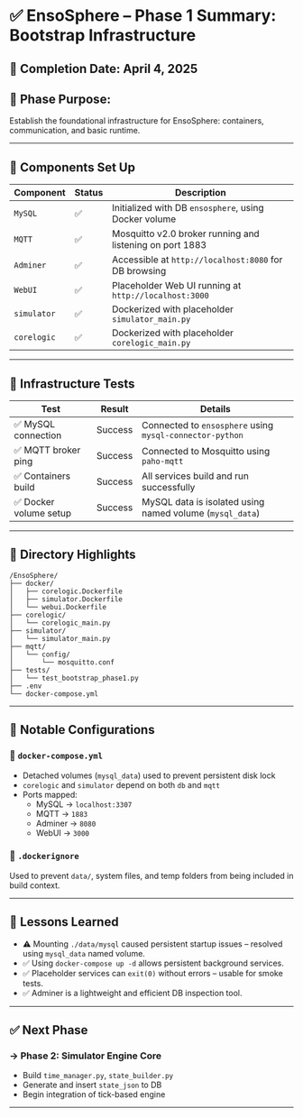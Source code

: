 # ✅ EnsoSphere – Phase 1 Summary: Bootstrap Infrastructure

## 📅 Completion Date: April 4, 2025  
## 🧠 Phase Purpose:
Establish the foundational infrastructure for EnsoSphere: containers, communication, and basic runtime.

---

## 🧱 Components Set Up

| Component   | Status  | Description |
|-------------|---------|-------------|
| `MySQL`     | ✅       | Initialized with DB `ensosphere`, using Docker volume |
| `MQTT`      | ✅       | Mosquitto v2.0 broker running and listening on port 1883 |
| `Adminer`   | ✅       | Accessible at `http://localhost:8080` for DB browsing |
| `WebUI`     | ✅       | Placeholder Web UI running at `http://localhost:3000` |
| `simulator` | ✅       | Dockerized with placeholder `simulator_main.py` |
| `corelogic` | ✅       | Dockerized with placeholder `corelogic_main.py` |

---

## 🧪 Infrastructure Tests

| Test | Result | Details |
|------|--------|---------|
| ✅ MySQL connection | Success | Connected to `ensosphere` using `mysql-connector-python` |
| ✅ MQTT broker ping | Success | Connected to Mosquitto using `paho-mqtt` |
| ✅ Containers build | Success | All services build and run successfully |
| ✅ Docker volume setup | Success | MySQL data is isolated using named volume (`mysql_data`) |

---

## 📂 Directory Highlights

```
/EnsoSphere/
├── docker/
│   ├── corelogic.Dockerfile
│   ├── simulator.Dockerfile
│   └── webui.Dockerfile
├── corelogic/
│   └── corelogic_main.py
├── simulator/
│   └── simulator_main.py
├── mqtt/
│   └── config/
│       └── mosquitto.conf
├── tests/
│   └── test_bootstrap_phase1.py
├── .env
└── docker-compose.yml
```

---

## 🧾 Notable Configurations

### 🔹 `docker-compose.yml`
- Detached volumes (`mysql_data`) used to prevent persistent disk lock
- `corelogic` and `simulator` depend on both `db` and `mqtt`
- Ports mapped:
  - MySQL → `localhost:3307`
  - MQTT → `1883`
  - Adminer → `8080`
  - WebUI → `3000`

### 🔹 `.dockerignore`
Used to prevent `data/`, system files, and temp folders from being included in build context.

---

## 📌 Lessons Learned

- ⚠️ Mounting `./data/mysql` caused persistent startup issues – resolved using `mysql_data` named volume.
- ✅ Using `docker-compose up -d` allows persistent background services.
- ✅ Placeholder services can `exit(0)` without errors – usable for smoke tests.
- ✅ Adminer is a lightweight and efficient DB inspection tool.

---

## ✅ Next Phase

### **→ Phase 2: Simulator Engine Core**
- Build `time_manager.py`, `state_builder.py`
- Generate and insert `state_json` to DB
- Begin integration of tick-based engine

---